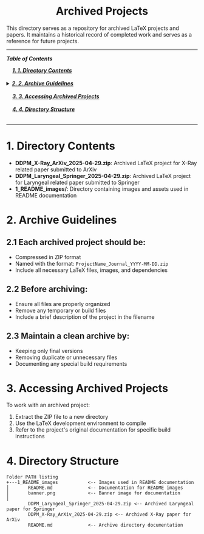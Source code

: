 <h1 align="center">Archived Projects</h1>

This directory serves as a repository for archived LaTeX projects and papers. It maintains a historical record of completed work and serves as a reference for future projects.

---
***Table of Contents***

<div>
  &nbsp;&nbsp;&nbsp;&nbsp;<a href="#1-1-directory-contents"><i><b>1. 1. Directory Contents</b></i></a>
</div>
&nbsp;

<details>
  <summary><a href="#2-2-archive-guidelines"><i><b>2. 2. Archive Guidelines</b></i></a></summary>
  <div>
    &nbsp;&nbsp;&nbsp;&nbsp;&nbsp;&nbsp;&nbsp;&nbsp;&nbsp;&nbsp;<a href="#21-21-each-archived-project-should-be">2.1. 2.1 Each archived project should be:</a><br>
    &nbsp;&nbsp;&nbsp;&nbsp;&nbsp;&nbsp;&nbsp;&nbsp;&nbsp;&nbsp;<a href="#22-22-before-archiving">2.2. 2.2 Before archiving:</a><br>
    &nbsp;&nbsp;&nbsp;&nbsp;&nbsp;&nbsp;&nbsp;&nbsp;&nbsp;&nbsp;<a href="#23-23-maintain-a-clean-archive-by">2.3. 2.3 Maintain a clean archive by:</a><br>
  </div>
</details>
&nbsp;

<div>
  &nbsp;&nbsp;&nbsp;&nbsp;<a href="#3-3-accessing-archived-projects"><i><b>3. 3. Accessing Archived Projects</b></i></a>
</div>
&nbsp;

<div>
  &nbsp;&nbsp;&nbsp;&nbsp;<a href="#4-4-directory-structure"><i><b>4. 4. Directory Structure</b></i></a>
</div>
&nbsp;

---

# 1. Directory Contents

- **DDPM_X-Ray_ArXiv_2025-04-29.zip**: Archived LaTeX project for X-Ray related paper submitted to ArXiv
- **DDPM_Laryngeal_Springer_2025-04-29.zip**: Archived LaTeX project for Laryngeal related paper submitted to Springer
- **1_README_images/**: Directory containing images and assets used in README documentation

# 2. Archive Guidelines

## 2.1 Each archived project should be:
   - Compressed in ZIP format
   - Named with the format: `ProjectName_Journal_YYYY-MM-DD.zip`
   - Include all necessary LaTeX files, images, and dependencies

## 2.2 Before archiving:
   - Ensure all files are properly organized
   - Remove any temporary or build files
   - Include a brief description of the project in the filename

## 2.3 Maintain a clean archive by:
   - Keeping only final versions
   - Removing duplicate or unnecessary files
   - Documenting any special build requirements

# 3. Accessing Archived Projects

To work with an archived project:
1. Extract the ZIP file to a new directory
2. Use the LaTeX development environment to compile
3. Refer to the project's original documentation for specific build instructions 

# 4. Directory Structure

```
Folder PATH listing
+---1_README_images           <-- Images used in README documentation
│       README.md             <-- Documentation for README images
│       banner.png            <-- Banner image for documentation
│
        DDPM_Laryngeal_Springer_2025-04-29.zip <-- Archived Laryngeal paper for Springer
        DDPM_X-Ray_ArXiv_2025-04-29.zip <-- Archived X-Ray paper for ArXiv
        README.md             <-- Archive directory documentation
``` 